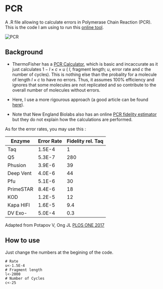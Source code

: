# PCR

A .R file allowing to calculate errors in Polymerase Chain Reaction (PCR). 
This is the code I am using to run this [online tool](https://biosoft-ipcms.fr/files/code.php).

![PCR](https://user-images.githubusercontent.com/110093777/185176173-4c0754f1-3d10-4041-99f7-a10b2d738da2.jpg)

## Background 
- ThermoFisher has a [PCR Calculator](https://www.thermofisher.com/uk/en/home/brands/thermo-scientific/molecular-biology/molecular-biology-learning-center/molecular-biology-resource-library/thermo-scientific-web-tools/pcr-fidelity-calculator.html), which is basic and incaccurate as it  just calculates $1-l \times c \times u$ ( $l$, fragment length; $u$, error rate and $c$ the number of cycles). This is nothing else than the probality for a molecule of length $l \times c$ to have no errors. Thus, it assumes 100% efficiency and ignores that some molecules are not replicated and so contribute to the overall number of molecules without errors. 

- Here, I use a more rigourous approach (a good article can be found [here](https://doi.org/10.3929/ethz-a-006088024)).

- Note that New England Biolabs also has an online  [PCR fidelity estimator](https://pcrfidelityestimator.neb.com) but they do not explain how the calculations are performed.


As for the error rates, you may use this :



| Enzyme| 	Error Rate| 	Fidelity rel. Taq| 
| ------------- | ------------- | ------------- |
| Taq	| 1.5E-4	| 1| 
| Q5  | 5.3E-7	| 280| 
| Phusion	| 3.9E-6	| 39| 
| Deep Vent	| 4.0E-6	| 44| 
| Pfu	| 5.1E-6| 	30| 
| PrimeSTAR| 	8.4E-6	| 18| 
| KOD| 	1.2E-5| 	12| 
| Kapa HIFI| 	1.6E-5	| 9.4| 
| DV Exo-	| 5.0E-4| 	0.3| 

Adapted from Potapov V, Ong JL [PLOS ONE 2017](https://doi.org/10.1371/journal.pone.0169774)

## How to use

Just change the numbers at the begining of the code.
```
# Rate
u<-1.5E-4
# Fragment length
l<-2000
# Number of Cycles
c<-25
```
